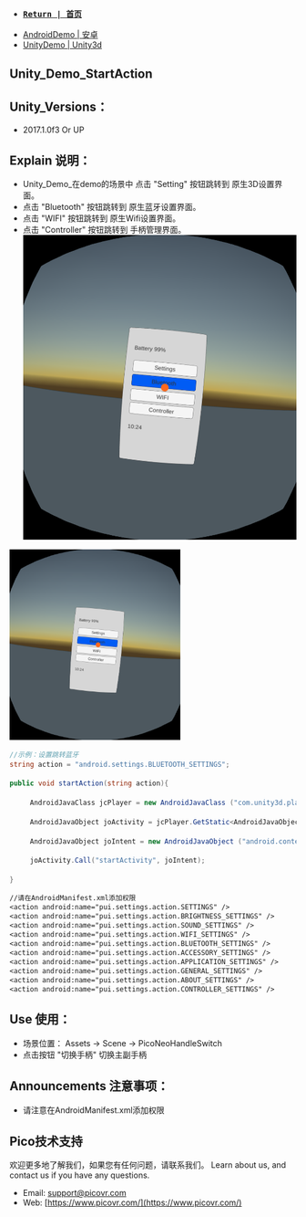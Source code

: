 - ###  [ `Return | 首页` ](https://github.com/PicoSupport/PicoSupport)
* [AndroidDemo | 安卓](https://github.com/PicoSupport/PicoSupport/blob/master/android.md)
* [UnityDemo | Unity3d](https://github.com/PicoSupport/PicoSupport/blob/master/unity.md)

## Unity_Demo_StartAction

## Unity_Versions：
- 2017.1.0f3 Or UP

## Explain 说明：

- Unity_Demo_在demo的场景中 点击 "Setting" 按钮跳转到 原生3D设置界面。
- 点击 "Bluetooth" 按钮跳转到 原生蓝牙设置界面。
- 点击 "WIFI" 按钮跳转到 原生Wifi设置界面。
- 点击 "Controller" 按钮跳转到 手柄管理界面。
![demo.pnpg](/Other/Screenshot.png)
<img src="/Other/Screenshot.png" width="300"/>

``` C#
//示例：设置跳转蓝牙
string action = "android.settings.BLUETOOTH_SETTINGS";

public void startAction(string action){
		
     AndroidJavaClass jcPlayer = new AndroidJavaClass ("com.unity3d.player.UnityPlayer");

     AndroidJavaObject joActivity = jcPlayer.GetStatic<AndroidJavaObject> ("currentActivity");
	
     AndroidJavaObject joIntent = new AndroidJavaObject ("android.content.Intent",action);
		
     joActivity.Call("startActivity", joIntent);  
	
}
```
``` 
//请在AndroidManifest.xml添加权限
<action android:name="pui.settings.action.SETTINGS" />
<action android:name="pui.settings.action.BRIGHTNESS_SETTINGS" />
<action android:name="pui.settings.action.SOUND_SETTINGS" />
<action android:name="pui.settings.action.WIFI_SETTINGS" />
<action android:name="pui.settings.action.BLUETOOTH_SETTINGS" />
<action android:name="pui.settings.action.ACCESSORY_SETTINGS" />
<action android:name="pui.settings.action.APPLICATION_SETTINGS" />
<action android:name="pui.settings.action.GENERAL_SETTINGS" />
<action android:name="pui.settings.action.ABOUT_SETTINGS" />
<action android:name="pui.settings.action.CONTROLLER_SETTINGS" />
```

## Use 使用：
- 场景位置： Assets -> Scene -> PicoNeoHandleSwitch
- 点击按钮 "切换手柄" 切换主副手柄

## Announcements 注意事项：
- 请注意在AndroidManifest.xml添加权限

## Pico技术支持
欢迎更多地了解我们，如果您有任何问题，请联系我们。
Learn about us, and contact us if you have any questions. 

- Email:  support@picovr.com
- Web:  [https://www.picovr.com/](https://www.picovr.com/)

